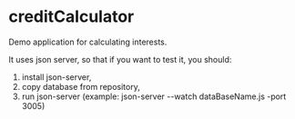 # creditCalculator
Demo application for calculating interests.

It uses json server, so that if you want to test it, you should: 
1) install json-server, 
2) copy database from repository,
3) run json-server (example: json-server --watch dataBaseName.js -port 3005)
